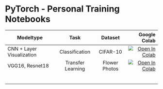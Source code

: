 # PyTorch - Personal Training Notebooks

| Modeltype |      Task      |  Dataset | Google Colab |
|-----------|:--------------:|:--------:|------:|
| CNN + Layer Visualization      | Classification | CIFAR-10 |    [![Open In Colab](https://colab.research.google.com/assets/colab-badge.svg)](https://colab.research.google.com/github/Martin-PhilippIrsch/PyTorch_training/blob/master/CIFAR_CNN_v1.ipynb)   |
| VGG16, Resnet18          |  Transfer Learning             | Flower Photos        | [![Open In Colab](https://colab.research.google.com/assets/colab-badge.svg)](https://colab.research.google.com/github/Martin-PhilippIrsch/PyTorch_training/blob/master/Transfer_Learning_v1.ipynb)      |
|           |                |          |       |
|           |                |          |       |
|           |                |          |       |
|           |                |          |       |
|           |                |          |       |
|           |                |          |       |



